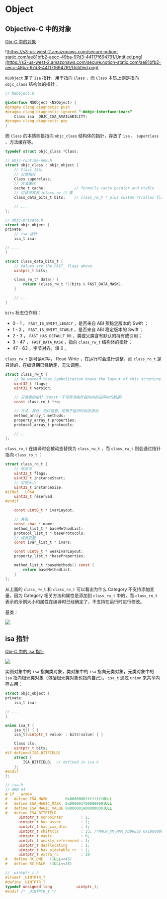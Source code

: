 # Object
## Objective-C 中的对象

[Obj-C 中的对象](https://kingcos.me//posts/2019/objects_in_obj-c/)

![https://s3-us-west-2.amazonaws.com/secure.notion-static.com/ae81bfb2-aecc-49ba-97d3-44117f694791/Untitled.png](https://s3-us-west-2.amazonaws.com/secure.notion-static.com/ae81bfb2-aecc-49ba-97d3-44117f694791/Untitled.png)

`NSObject` 定了 `isa` 指针，用于指向 `Class` ，而 `Class` 本质上则是指向 `objc_class` 结构体的指针：

```objectivec
// NSObject.h

@interface NSObject <NSObject> {
#pragma clang diagnostic push
#pragma clang diagnostic ignored "-Wobjc-interface-ivars"
    Class isa  OBJC_ISA_AVAILABILITY;
#pragma clang diagnostic pop
}
```

而 `Class` 的本质则是指向 `objc_class` 结构体的指针，存放了 `isa` 、 `superclass` 、方法缓存等。

```c
typedef struct objc_class *Class;

// objc-runtime-new.h
struct objc_class : objc_object {
    // Class ISA;
    // 父类指针
    Class superclass;
    // 方法缓存
    cache_t cache;             // formerly cache pointer and vtable
    // 可读可写表（class_rw_t）等
    class_data_bits_t bits;    // class_rw_t * plus custom rr/alloc flags

    // ...
};

// objc-private.h
struct objc_object {
private:
    // isa 指针
    isa_t isa;

// ...
}

struct class_data_bits_t {
    // Values are the FAST_ flags above.
    uintptr_t bits;

    class_rw_t* data() {
        return (class_rw_t *)(bits & FAST_DATA_MASK);
    }

    // ...
}
```

`bits` 标志位作用：

- 0 - 1 ， `FAST_IS_SWIFT_LEGACY` ，是否来自 ABI 预稳定版本的 Swift ；
- 1 - 2 ， `FAST_IS_SWIFT_STABLE` ，是否来自 ABI 稳定版本的 Swift ；
- 2 - 3 ， `FAST_HAS_DEFAULT_RR` ，类或父类含有默认的持有或引用；
- 3 - 47 ， `FAST_DATA_MASK` ，指向 `class_rw_t` 结构体的指针；
- 47 - 63 ，字节对齐，填 0 。

`class_rw_t` 是可读可写， Read-Write ，在运行时会进行调整，而 `class_ro_t` 是只读的，在编译期已经确定，无法调整。

```c
struct class_rw_t {
    // Be warned that Symbolication knows the layout of this structure.
    uint32_t flags;
    uint32_t version;

    // 只读表的指针（const：不可修改指针指向内存空间中的数据）
    const class_ro_t *ro;

    // 方法、属性、协议信息，可用于运行时动态添加
    method_array_t methods;
    property_array_t properties;
    protocol_array_t protocols;

    // ...
};
```

`class_ro_t` 在编译时会被动态替换为 `class_rw_t` ，而 `class_rw_t` 则会通过指针指向 `class_ro_t` ：

```c
struct class_ro_t {
    // 标志位
    uint32_t flags;
    uint32_t instanceStart;
    // 实例大小
    uint32_t instanceSize;
#ifdef __LP64__
    uint32_t reserved;
#endif

    const uint8_t * ivarLayout;

    // 类名
    const char * name;
    method_list_t * baseMethodList;
    protocol_list_t * baseProtocols;
    // 成员变量
    const ivar_list_t * ivars;

    const uint8_t * weakIvarLayout;
    property_list_t *baseProperties;

    method_list_t *baseMethods() const {
        return baseMethodList;
    }
};
```

从上面的 `class_rw_t` 和 `class_ro_t` 可以看出为什么 Category 不支持添加变量，因为 Category 相关方法和属性是添加到 `class_rw_t` 中的，而 `class_ro_t` 表示的示例大小和属性在编译时已经确定了，不支持在运行时进行修改。

基类：

![](media/16295434389166.jpg)

## isa 指针

[Obj-C 中的 isa 指针](https://kingcos.me//posts/2019/isa_in_objc/)

![](media/16295434244296.jpg)

实例对象中的 `isa` 指向类对象，类对象中的 `isa` 指向元类对象，元类对象中的 `isa` 指向根元类对象（包括根元类对象也指向自己）。 `isa_t` 通过 `union` 来共享内存占用：

```c
struct objc_object {
private:
    isa_t isa;

// ...
}

union isa_t {
    isa_t() { }
    isa_t(uintptr_t value) : bits(value) { }

    Class cls;
    uintptr_t bits;
#if defined(ISA_BITFIELD)
    struct {
        ISA_BITFIELD;  // defined in isa.h
    };
#endif
};

// isa.h
// ARM 64
# if __arm64__
#   define ISA_MASK        0x0000000ffffffff8ULL
#   define ISA_MAGIC_MASK  0x000003f000000001ULL
#   define ISA_MAGIC_VALUE 0x000001a000000001ULL
#   define ISA_BITFIELD                                                      \
      uintptr_t nonpointer        : 1;                                       \
      uintptr_t has_assoc         : 1;                                       \
      uintptr_t has_cxx_dtor      : 1;                                       \
      uintptr_t shiftcls          : 33; /*MACH_VM_MAX_ADDRESS 0x1000000000*/ \
      uintptr_t magic             : 6;                                       \
      uintptr_t weakly_referenced : 1;                                       \
      uintptr_t deallocating      : 1;                                       \
      uintptr_t has_sidetable_rc  : 1;                                       \
      uintptr_t extra_rc          : 19
#   define RC_ONE   (1ULL<<45)
#   define RC_HALF  (1ULL<<18)

// _uintptr_t.h
#ifndef _UINTPTR_T
#define _UINTPTR_T
typedef unsigned long           uintptr_t;
#endif /* _UINTPTR_T */
```
